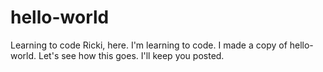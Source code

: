 # hello-world
Learning to code
Ricki, here. I'm learning to code. I made a copy of hello-world.
Let's see how this goes. I'll keep you posted.
